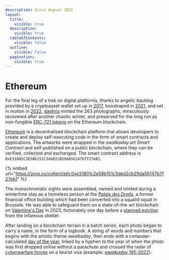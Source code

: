 ```yaml
---
description: Since August 2022
layout:
  title:
    visible: true
  description:
    visible: true
  tableOfContents:
    visible: false
  outline:
    visible: false
  pagination:
    visible: true
---
```


# Ethereum

For the final leg of a trek on digital platforms, thanks to angelic backing provided by a cryptoasset wallet set up in [2017](https://etherscan.io/address/0xb5ee030c71e76c3e03b2a8d425dbb9b395037c82#analytics), boostraped in [2021](https://platform.arkhamintelligence.com/explorer/entity/daqhris), and set in motion in [2022](https://etherscan.io/txs?a=0xb5ee030c71e76c3e03b2a8d425dbb9b395037c82\&f=5), [daqhris](https://app.ens.domains/daqhris.eth) minted the 263 photographs, miraculously recovered after another chaotic winter, and preserved for the long run as non-fungible [ERC-721 tokens](https://ethereum.org/en/developers/docs/standards/tokens/erc-721/) on the Ethereum blockchain.



[Ethereum](https://ethereum.org/) is a decentralised blockchain platform that allows developers to create and deploy self-executing code in the form of smart contracts and applications. The artworks were wrapped in the _awalkaday.art Smart Contract_ and self-published on a public blockchain, where they can be verified, collected and exchanged. The smart contract address is `0xE31801C2E58b151C3deD2cB29dA56147b7f27eB1`.

{% embed url="https://zora.co/collect/eth:0xe31801c2e58b151c3ded2cb29da56147b7f27eb1" %}

The monochromatic sights were assembled, named and minted during a wintertime stay as a homeless person at the [_Palais des Droits_](https://archive.is/2JkUB), a former financial office building which had been converted into a squalid squat in Brussels. He was able to safeguard them on a state-of-the-art blockchain on [Valentine's Day](https://etherscan.io/tx/0x2d4e5a73fada3bb3e626bec4b2d24bbdabce66fad66b70fbe8e3e0e1e169537b) in 2023, fortunately one day before a [planned eviction](https://www.lalibre.be/belgique/societe/2023/02/09/schaerbeek-le-palais-des-droits-sera-vide-pour-le-15-fevrier-J4FJQRA6UBGYNA2I4KKPDM27LA/) from the infamous shelter.



After landing on a blockchain terrain in a batch series, each photo began to carry a name, in the form of a logbook. A string of words and numbers that begins with the artistic theme _awalkaday_, then ends with a computer-calculated [day of the year](https://www.inchcalculator.com/day-of-the-year/), linked by a hyphen to the year of when the photo was first dropped online without a parachute and crossed the radar of [cyberwarfare forces](https://en.m.wikipedia.org/wiki/List\_of\_cyber\_warfare\_forces) on a tourist visa (example: [_awalkaday 185-2022_](https://app.zerion.io/0xb5ee030c71e76c3e03b2a8d425dbb9b395037c82/nfts?collections=85657215)).

